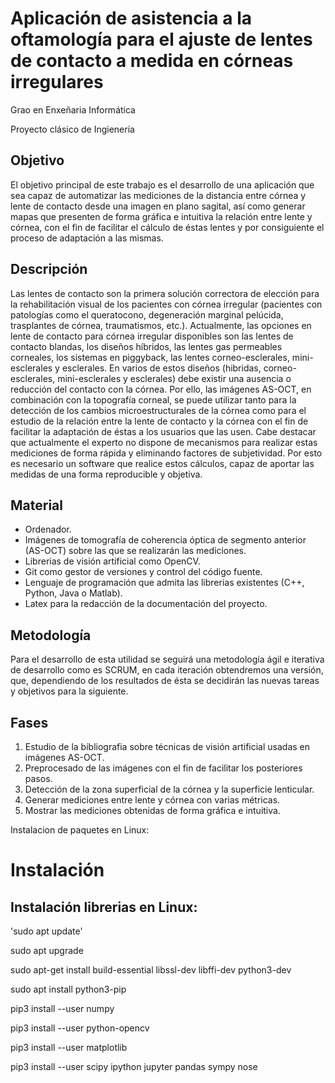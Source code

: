 # Aplicación de asistencia a la oftamología para el ajuste de lentes de contacto a medida en córneas irregulares

Grao en Enxeñaria Informática

Proyecto clásico de Ingienería

## Objetivo

El objetivo principal de este trabajo es el desarrollo de una aplicación que sea capaz de automatizar las mediciones de la distancia entre córnea y lente de contacto desde una imagen en plano sagital, así como generar mapas que presenten de forma gráfica e intuitiva la relación entre lente y córnea, con el fin de facilitar el cálculo de éstas lentes y por consiguiente el proceso de adaptación a las mismas.

## Descripción

Las lentes de contacto son la primera solución correctora de elección para la rehabilitación visual de los pacientes con córnea irregular (pacientes con patologías como el queratocono, degeneración marginal pelúcida, trasplantes de córnea, traumatismos, etc.).
Actualmente, las opciones en lente de contacto para córnea irregular disponibles son las lentes de contacto blandas, los diseños híbridos, las lentes gas permeables corneales, los sistemas en piggyback, las lentes corneo-esclerales, mini-esclerales y esclerales. 
En varios de estos diseños (hibridas, corneo-esclerales, mini-esclerales y esclerales) debe existir una ausencia o reducción del contacto con la córnea. Por ello, las imágenes AS-OCT, en combinación con la topografía corneal, se puede utilizar tanto para la detección de los cambios microestructurales de la córnea como para el estudio de la relación entre la lente de contacto y la córnea con el fin de facilitar la adaptación de éstas a los usuarios que las usen. 
Cabe destacar que actualmente el experto no dispone de mecanismos para realizar estas mediciones de forma rápida y eliminando factores de subjetividad. Por esto es necesario un software que realice estos cálculos, capaz de aportar las medidas de una forma reproducible y objetiva.

## Material

- Ordenador. 
- Imágenes de tomografía de coherencia óptica de segmento anterior (AS-OCT) sobre las que se realizarán las mediciones. 
- Librerias de visión artificial como OpenCV. 
- Git como gestor de versiones y control del código fuente. 
- Lenguaje de programación que admita las librerias existentes (C++, Python, Java o Matlab). 
- Latex para la redacción de la documentación del proyecto.

## Metodología

Para el desarrollo de esta utilidad se seguirá una metodología ágil e iterativa de desarrollo como es SCRUM, en cada iteración obtendremos una versión, que, dependiendo de los resultados de ésta se decidirán las nuevas tareas y objetivos para la siguiente.

## Fases

1. Estudio de la bibliografia sobre técnicas de visión artificial usadas en imágenes AS-OCT. 
2. Preprocesado de las imágenes con el fin de facilitar los posteriores pasos. 
3. Detección de la zona superficial de la córnea y la superficie lenticular. 
4. Generar mediciones entre lente y córnea con varias métricas. 
5. Mostrar las mediciones obtenidas de forma gráfica e intuitiva.


Instalacion de paquetes en Linux:

# Instalación
## Instalación librerias en Linux:
'sudo apt update'

sudo apt upgrade

sudo apt-get install build-essential libssl-dev libffi-dev python3-dev

sudo apt install python3-pip

pip3 install --user numpy

pip3 install --user python-opencv

pip3 install --user matplotlib

pip3 install --user scipy ipython jupyter pandas sympy nose
